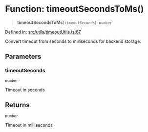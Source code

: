 # Function: timeoutSecondsToMs()

> **timeoutSecondsToMs**(`timeoutSeconds`): `number`

Defined in: [src/utils/timeoutUtils.ts:67](https://github.com/Nick2bad4u/Uptime-Watcher/blob/2a45eeb1723f8f7089001af2c92aa07d82dfe7e4/src/utils/timeoutUtils.ts#L67)

Convert timeout from seconds to milliseconds for backend storage.

## Parameters

### timeoutSeconds

`number`

Timeout in seconds

## Returns

`number`

Timeout in milliseconds
